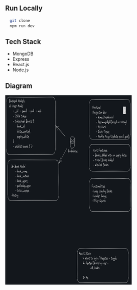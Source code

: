 
## Run Locally


```bash
  git clone 
  npm run dev
```
## Tech Stack
* MongoDB 
* Express
* React.js
* Node.js

## Diagram

<img src="/Images/Diagram.png" height="600" width="80%">

